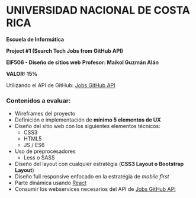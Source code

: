 # UNIVERSIDAD NACIONAL DE COSTA RICA
**Escuela de Informática**

**Project #1 (Search Tech Jobs from GitHub API)**

**EIF506 - Diseño de sitios web**
**Profesor: Maikol Guzmán Alán**

**VALOR: 15%**

Utilizando el API de GitHub: [Jobs GitHub API](https://jobs.github.com/api)

### Contenidos a evaluar:

- Wireframes del proyecto
- Definición e implementación de **mínimo 5 elementos de UX** 
- Diseño del sitio web con los siguientes elementos técnicos:
    - CSS3
    - HTML5
    - JS / ES6
- Uso de preprocesadores
    - Less o SASS
- Diseño del layout con cualquier estratégia (**CSS3 Layout o Bootstrap Layout**)
- Diseño full responsive enfocado en la estratégia de *mobile first*
- Parte dinámica usando [React](https://reactjs.org/)
- Consumir los webservices necesarios del API de [Jobs GitHub API](https://jobs.github.com/api)
 

